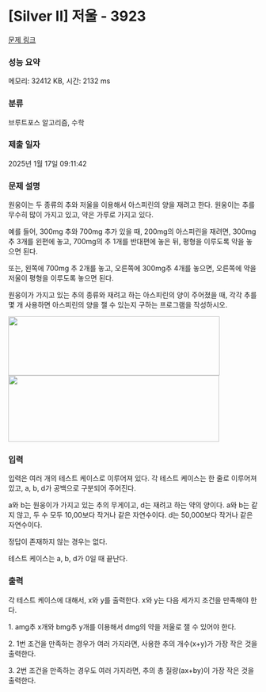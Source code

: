 # [Silver II] 저울 - 3923 

[문제 링크](https://www.acmicpc.net/problem/3923) 

### 성능 요약

메모리: 32412 KB, 시간: 2132 ms

### 분류

브루트포스 알고리즘, 수학

### 제출 일자

2025년 1월 17일 09:11:42

### 문제 설명

<p>
	원웅이는 두 종류의 추와 저울을 이용해서 아스피린의 양을 재려고 한다. 원웅이는 추를 무수히 많이 가지고 있고, 약은 가루로 가지고 있다.</p>

<p>
	예를 들어, 300mg 추와 700mg 추가 있을 때, 200mg의 아스피린을 재려면, 300mg 추 3개를 왼편에 놓고, 700mg의 추 1개를 반대편에 놓은 뒤, 평형을 이루도록 약을 놓으면 된다. </p>
<p>
	또는, 왼쪽에 700mg 추 2개를 놓고, 오른쪽에 300mg추 4개를 놓으면, 오른쪽에 약을 저울이 평형을 이루도록 놓으면 된다.</p>

<p>
	원웅이가 가지고 있는 추의 종류와 재려고 하는 아스피린의 양이 주어졌을 때, 각각 추를 몇 개 사용하면 아스피린의 양을 잴 수 있는지 구하는 프로그램을 작성하시오.</p>

<p>
	<img alt="" src="https://www.acmicpc.net/upload/images/b1.png" style="width: 427px; height: 119px;"><img alt="" src="https://www.acmicpc.net/upload/images/b2.png" style="width: 426px; height: 134px;"></p>

### 입력 

 <p>
	입력은 여러 개의 테스트 케이스로 이루어져 있다. 각 테스트 케이스는 한 줄로 이루어져 있고, a, b, d가 공백으로 구분되어 주어진다.</p>

<p>
	a와 b는 원웅이가 가지고 있는 추의 무게이고, d는 재려고 하는 약의 양이다. a와 b는 같지 않고, 두 수 모두 10,00보다 작거나 같은 자연수이다. d는 50,000보다 작거나 같은 자연수이다.</p>

<p>
	정답이 존재하지 않는 경우는 없다.</p>

<p>
	테스트 케이스는 a, b, d가 0일 때 끝난다.</p>

### 출력 

 <p>
	각 테스트 케이스에 대해서, x와 y를 출력한다. x와 y는 다음 세가지 조건을 만족해야 한다.</p>

<p>
	1. amg추 x개와 bmg추 y개를 이용해서 dmg의 약을 저울로 잴 수 있어야 한다.</p>

<p>
	2. 1번 조건을 만족하는 경우가 여러 가지라면, 사용한 추의 개수(x+y)가 가장 작은 것을 출력한다.</p>

<p>
	3. 2번 조건을 만족하는 경우도 여러 가지라면, 추의 총 질량(ax+by)이 가장 작은 것을 출력한다.</p>


